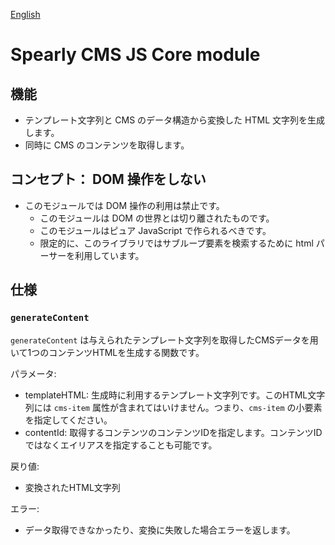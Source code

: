 [English](./README.md)

# Spearly CMS JS Core module

## 機能

- テンプレート文字列と CMS のデータ構造から変換した HTML 文字列を生成します。
- 同時に CMS のコンテンツを取得します。

## コンセプト： DOM 操作をしない

- このモジュールでは DOM 操作の利用は禁止です。
  - このモジュールは DOM の世界とは切り離されたものです。
  - このモジュールはピュア JavaScript で作られるべきです。
  - 限定的に、このライブラリではサブループ要素を検索するために html パーサーを利用しています。

## 仕様

### `generateContent`

`generateContent` は与えられたテンプレート文字列を取得したCMSデータを用いて1つのコンテンツHTMLを生成する関数です。

パラメータ:

- templateHTML: 生成時に利用するテンプレート文字列です。このHTML文字列には `cms-item` 属性が含まれてはいけません。つまり、`cms-item` の小要素を指定してください。
- contentId: 取得するコンテンツのコンテンツIDを指定します。コンテンツIDではなくエイリアスを指定することも可能です。

戻り値:

- 変換されたHTML文字列

エラー:

- データ取得できなかったり、変換に失敗した場合エラーを返します。
